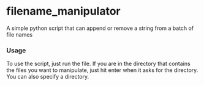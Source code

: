 # filename_manipulator
A simple python script that can append or remove a string from a batch of file names

### Usage
To use the script, just run the file. 
If you are in the directory that contains the files you want to manipulate, just hit enter when it asks for the directory.
You can also specify a directory.
